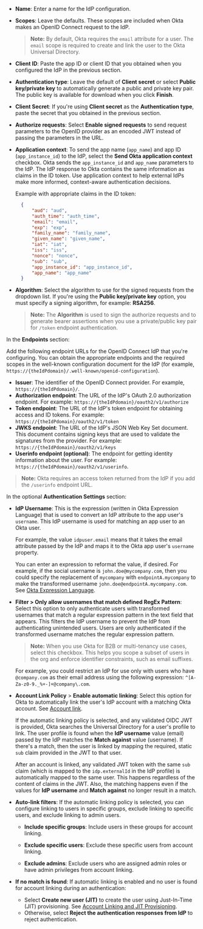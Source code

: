 * **Name**: Enter a name for the IdP configuration.
* **Scopes**: Leave the defaults. These scopes are included when Okta makes an OpenID Connect request to the IdP.
    > **Note:** By default, Okta requires the `email` attribute for a user. The `email` scope is required to create and link the user to the Okta Universal Directory.
* **Client ID**: Paste the app ID or client ID that you obtained when you configured the IdP in the previous section.
* **Authentication type**: Leave the default of **Client secret** or select **Public key/private key** to automatically generate a public and private key pair. The public key is available for download when you click **Finish**.
* **Client Secret**: If you're using **Client secret** as the **Authentication type**, paste the secret that you obtained in the previous section.
* **Authorize requests**: Select **Enable signed requests** to send request parameters to the OpenID provider as an encoded JWT instead of passing the parameters in the URL.
* **Application context**: To send the app name (`app_name`) and app ID (`app_instance_id`) to the IdP, select the **Send Okta application context** checkbox. Okta sends the `app_instance_id` and `app_name` parameters to the IdP. The IdP response to Okta contains the same information as claims in the ID token. Use application context to help external IdPs make more informed, context-aware authentication decisions.

  Example with appropriate claims in the ID token:

  ```JSON
    {
        "aud": "aud",
        "auth_time": "auth_time",
        "email": "email",
        "exp": "exp",
        "family_name": "family_name",
        "given_name": "given_name",
        "iat": "iat",
        "iss": "iss",
        "nonce": "nonce",
        "sub": "sub",
        "app_instance_id": "app_instance_id",
        "app_name": "app_name"
    }
    ```

* **Algorithm**: Select the algorithm to use for the signed requests from the dropdown list. If you're using the **Public key/private key** option, you must specify a signing algorithm, for example: **RSA256**.

    > **Note:** The **Algorithm** is used to sign the authorize requests and to generate bearer assertions when you use a private/public key pair for `/token` endpoint authentication.

In the **Endpoints** section:

Add the following endpoint URLs for the OpenID Connect IdP that you're configuring. You can obtain the appropriate endpoints and the required scopes in the well-known configuration document for the IdP (for example, `https://{theIdPdomain}/.well-known/openid-configuration`).

* **Issuer**: The identifier of the OpenID Connect provider. For example, `https://{theIdPdomain}/`.
* **Authorization endpoint**: The URL of the IdP's OAuth 2.0 authorization endpoint. For example: `https://{theIdPdomain}/oauth2/v1/authorize`
* **Token endpoint**: The URL of the IdP's token endpoint for obtaining access and ID tokens. For example: `https://{theIdPdomain}/oauth2/v1/token`
* **JWKS endpoint**: The URL of the IdP's JSON Web Key Set document. This document contains signing keys that are used to validate the signatures from the provider. For example: `https://{theIdPdomain}/oauth2/v1/keys`
* **Userinfo endpoint (optional)**: The endpoint for getting identity information about the user. For example: `https://{theIdPdomain}/oauth2/v1/userinfo`.

> **Note:** Okta requires an access token returned from the IdP if you add the `/userinfo` endpoint URL.

In the optional **Authentication Settings** section:

* **IdP Username**: This is the expression (written in Okta Expression Language) that is used to convert an IdP attribute to the app user's `username`. This IdP username is used for matching an app user to an Okta user.

    For example, the value `idpuser.email` means that it takes the email attribute passed by the IdP and maps it to the Okta app user's `username` property.

    You can enter an expression to reformat the value, if desired. For example, if the social username is `john.doe@mycompany.com`, then you could specify the replacement of `mycompany` with `endpointA.mycompany` to make the transformed username `john.doe@endpointA.mycompany.com`. See [Okta Expression Language](/docs/reference/okta-expression-language/).

* **Filter > Only allow usernames that match defined RegEx Pattern**: Select this option to only authenticate users with transformed usernames that match a regular expression pattern in the text field that appears. This filters the IdP username to prevent the IdP from authenticating unintended users. Users are only authenticated if the transformed username matches the regular expression pattern.

    > **Note:** When you use Okta for B2B or multi-tenancy use cases, select this checkbox. This helps you scope a subset of users in the org and enforce identifier constraints, such as email suffixes.

    For example, you could restrict an IdP for use only with users who have `@company.com` as their email address using the following expression: `^[A-Za-z0-9._%+-]+@company\.com`.

* **Account Link Policy** > **Enable automatic linking**: Select this option for Okta to automatically link the user's IdP account with a matching Okta account. See [Account link](#account-link).

    If the automatic linking policy is selected, and any validated OIDC JWT is provided, Okta searches the Universal Directory for a user's profile to link. The user profile is found when the **IdP username** value (email) passed by the IdP matches the **Match against** value (username). If there's a match, then the user is linked by mapping the required, static `sub` claim provided in the JWT to that user.

    After an account is linked, any validated JWT token with the same `sub` claim (which is mapped to the `idp.externalId` in the IdP profile) is automatically mapped to the same user. This happens regardless of the content of claims in the JWT. Also, the matching happens even if the values for **IdP username** and **Match against** no longer result in a match.

* **Auto-link filters**: If the automatic linking policy is selected, you can configure linking to users in specific groups, exclude linking to specific users, and exclude linking to admin users. <ApiLifecycle access="ea" />

    * **Include specific groups**: Include users in these groups for account linking.

    * **Exclude specific users**: Exclude these specific users from account linking.

    * **Exclude admins**: Exclude users who are assigned admin roles or have admin privileges from account linking.

* **If no match is found**: If automatic linking is enabled and no user is found for account linking during an authentication:
  * Select **Create new user (JIT)** to create the user using Just-In-Time (JIT) provisioning. See [Account Linking and JIT Provisioning](/docs/concepts/identity-providers/#account-linking-and-just-in-time-provisioning).
  * Otherwise, select **Reject the authentication responses from IdP** to reject authentication.
